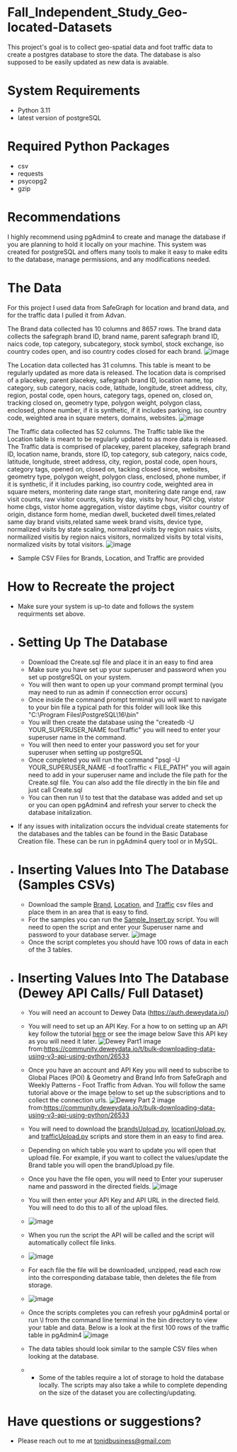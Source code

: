 # Fall_Independent_Study_Geo-located-Datasets
This project's goal is to collect geo-spatial data and foot traffic data to create a postgres database to store the data. The database is also supposed to be easily updated as new data is avaiable. 

# System Requirements
- Python 3.11
- latest version of postgreSQL

# Required Python Packages
- csv
- requests
- psycopg2
- gzip

# Recommendations 
I highly recommend using pgAdmin4 to create and manage the database if you are planning to hold it locally on your machine. This system was created for postgreSQL and offers many tools to make it easy to make edits to the database, manage permissions, and any modifications needed. 

# The Data
For this project I used data from SafeGraph for location and brand data, and for the traffic data I pulled it from Advan.

The Brand data collected has 10 columns and 8657 rows. The brand data collects the safegraph brand ID, brand name, parent safegraph brand ID, naics code, top category, subcategory, stock symbol, stock exchange, iso country codes open, and iso country codes closed for each brand. 
![image](https://github.com/davistr00/Fall_Independent_Study_Geo-located-Datasets/assets/125899195/3b425a5e-5ddc-41a8-8dc2-3cf8f2a8de5a)


The Location data collected has 31 columns. This table is meant to be regularly updated as more data is released. The location data is comprised of a placekey, parent placekey, safegraph brand ID, location name, top category, sub category, nacis code, latitude, longitude, street address, city, region, postal code, open hours, category tags, opened on, closed on, tracking closed on, geometry type, polygon weight, polygon class, enclosed, phone number, if it is synthetic, if it includes parking, iso country code, weighted area in square meters, domains, websites. 
![image](https://github.com/davistr00/Fall_Independent_Study_Geo-located-Datasets/assets/125899195/f731ffdf-de2c-443a-908a-c9707bb7ce6d)

The Traffic data collected has 52 columns. The Traffic table like the Location table is meant to be regularly updated to as more data is released. The Traffic data is comprised of placekey, parent placekey, safegraph brand ID, location name, brands, store ID, top category, sub category, naics code, latitude, longitude, street address, city, region, postal code, open hours, category tags, opened on, closed on, tacking closed since, websites, geometry type, polygon weight, polygon class, enclosed, phone number, if it is synthetic, if it includes parking, iso country code, weighted area in square meters, montering date range start, monitering date range end, raw visit counts, raw visitor counts, visits by day, visits by hour, POI cbg, vistor home cbgs, vistor home aggregation, vistor daytime cbgs, visitor country of origin, distance form home, median dwell, bucketed dwell times,related same day brand visits,related same week brand visits, device type, normalized visits by state scaling, normalized visits by region naics visits, normailized visitis by region naics visitors, normalized visits by total visits, normalized visits by total visitors.
![image](https://github.com/davistr00/Fall_Independent_Study_Geo-located-Datasets/assets/125899195/04f822f5-52c5-484b-9984-85dd367fb400)

* Sample CSV Files for Brands, Location, and Traffic are provided

# How to Recreate the project
- Make sure your system is up-to date and follows the system requirments set above.
- # Setting Up The Database
  - Download the Create.sql file and place it in an easy to find area
  - Make sure you have set up your superuser and password when you set up postgreSQL on your system.
  - You will then want to open up your command prompt terminal (you may need to run as admin if connecction error occurs)
  - Once inside the command prompt terminal you will want to navigate to your bin file a typical path for this folder will look like this "C:\Program Files\PostgreSQL\16\bin"
  - You will then create the database using the "createdb -U YOUR_SUPERUSER_NAME footTraffic" you will need to enter your superuser name in the command.
  - You will then need to enter your password you set for your superuser when setting up postgreSQL
  - Once completed you will run the command "psql -U YOUR_SUPERUSER_NAME -d footTraffic < FILE_PATH" you will again need to add in your superuser name and include the file path for the Create.sql file. You can also add the file directly in the bin file and just call Create.sql
  - You can then run \l to test that the database was added and set up or you can open pgAdmin4 and refresh your server to check the database initalization.

* If any issues with initalization occurs the indvidual create statements for the databases and the tables can be found in the Basic Database Creation file. These can be run in pgAdmin4 query tool or in MySQL.
- # Inserting Values Into The Database (Samples CSVs)
   - Download the sample [Brand](https://github.com/davistr00/Fall_Independent_Study_Geo-located-Datasets/blob/main/Brand%20CSV%20Sample.csv), [Location](https://github.com/davistr00/Fall_Independent_Study_Geo-located-Datasets/blob/main/Location%20CSV%20Sample.csv), and [Traffic](https://github.com/davistr00/Fall_Independent_Study_Geo-located-Datasets/blob/main/Traffic%20CSV%20Sample.csv) csv files and place them in an area that is easy to find.
   - For the samples you can run the [Sample_Insert.py](Sample_Insert.py) script. You will need to open the script and enter your Superuser name and password to your database server.
     ![image](https://github.com/davistr00/Fall_Independent_Study_Geo-located-Datasets/assets/125899195/0a8ca067-7c2e-48c3-aed5-86e70386403f)
   - Once the script completes you should have 100 rows of data in each of the 3 tables. 

- # Inserting Values Into The Database (Dewey API Calls/ Full Dataset)
    - You will need an account to Dewey Data (https://auth.deweydata.io/)
    - You will need to set up an API Key. For a how to on setting up an API key follow the tutorial [here](https://community.deweydata.io/t/bulk-downloading-data-using-v3-api-using-python/26533) or see the image below Save this API key as you will need it later.
      ![Dewey Part1](https://github.com/davistr00/Fall_Independent_Study_Geo-located-Datasets/assets/125899195/cb4b87ca-0257-461e-bc75-8842f8760d5a)
      image from:https://community.deweydata.io/t/bulk-downloading-data-using-v3-api-using-python/26533

    - Once you have an account and API Key you will need to subscribe to Global Places (POI) & Geometry and Brand Info from SafeGraph and Weekly Patterns - Foot Traffic from Advan. You will follow the same tutorial above or the image below to set up the subscriptions and to collect the connection urls.
      ![Dewey Part 2](https://github.com/davistr00/Fall_Independent_Study_Geo-located-Datasets/assets/125899195/e2b4625b-74e5-4110-8720-40eced3a8333)
      image from:https://community.deweydata.io/t/bulk-downloading-data-using-v3-api-using-python/26533
    - You will need to download the [brandsUpload.py](brandsUpload.py), [locationUpload.py](locationUpload.py), and [trafficUpload.py](trafficUpload.py) scripts and store them in an easy to find area.
    - Depending on which table you want to update you will open that upload file. For example, if you want to collect the values/update the Brand table you will open the brandUpload.py file.
    - Once you have the file open, you will need to Enter your superuser name and password in the directed fields.
      ![image](https://github.com/davistr00/Fall_Independent_Study_Geo-located-Datasets/assets/125899195/b6002ef4-beab-418b-bca0-32b210a33c1f)

    - You will then enter your API Key and API URL in the directed field. You will need to do this to all of the upload files.
    - 
      ![image](https://github.com/davistr00/Fall_Independent_Study_Geo-located-Datasets/assets/125899195/d974deeb-1836-4b7c-acac-c334205e55d9)

    - When you run the script the API will be called and the script will automatically collect file links.
    - 
      ![image](https://github.com/davistr00/Fall_Independent_Study_Geo-located-Datasets/assets/125899195/383df87c-052a-4477-a86b-4c3103e90e98)

    - For each file the file will be downloaded, unzipped, read each row into the corresponding database table, then deletes the file from storage.
    - 
      ![image](https://github.com/davistr00/Fall_Independent_Study_Geo-located-Datasets/assets/125899195/5b925fcc-12b6-4578-97e7-3c276bd0693e)
    - Once the scripts completes you can refresh your pgAdmin4 portal or run \l from the command line terminal in the bin directory to view your table and data. Below is a look at the first 100 rows of the traffic table in pgAdmin4
      ![image](https://github.com/davistr00/Fall_Independent_Study_Geo-located-Datasets/assets/125899195/991a0c4f-7e4b-42bd-8731-5eb33649a49e)

    - The data tables should look similar to the sample CSV files when looking at the database. 
    - * Some of the tables require a lot of storage to hold the database locally. The scripts may also take a while to complete depending on the size of the dataset you are collecting/updating.

# Have questions or suggestions?
  - Please reach out to me at tonidbusiness@gmail.com

